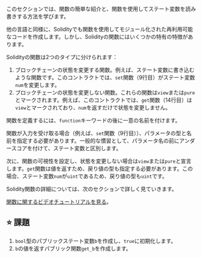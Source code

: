 このセクションでは、関数の簡単な紹介と、関数を使用してステート変数を読み書きする方法を学びます。

他の言語と同様に、Solidityでも関数を使用してモジュール化された再利用可能なコードを作成します。しかし、Solidityの関数にはいくつかの特有の特徴があります。

Solidityの関数は2つのタイプに分けられます：
1. ブロックチェーンの状態を変更する関数。例えば、ステート変数に書き込むような関数です。このコントラクトでは、`set`関数（9行目）がステート変数`num`を変更します。
2. ブロックチェーンの状態を変更しない関数。これらの関数は`view`または`pure`とマークされます。例えば、このコントラクトでは、`get`関数（14行目）は`view`とマークされており、`num`を返すだけで状態を変更しません。

関数を定義するには、`function`キーワードの後に一意の名前を付けます。

関数が入力を受け取る場合（例えば、`set`関数（9行目））、パラメータの型と名前を指定する必要があります。一般的な慣習として、パラメータ名の前にアンダースコアを付けて、ステート変数と区別します。

次に、関数の可視性を設定し、状態を変更しない場合は`view`または`pure`と宣言します。`get`関数は値を返すため、戻り値の型も指定する必要があります。この場合、ステート変数`num`が`uint`であるため、戻り値の型も`uint`です。

Solidity関数の詳細については、次のセクションで詳しく見ていきます。

<a href="https://www.youtube.com/watch?v=Mm6834AAY00" target="_blank">関数に関するビデオチュートリアルを見る</a>。

## ⭐️ 課題
1. `bool`型のパブリックステート変数`b`を作成し、`true`に初期化します。
2. `b`の値を返すパブリック関数`get_b`を作成します。